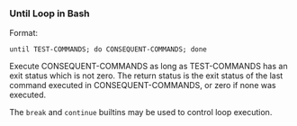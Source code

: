 ### Until Loop in Bash

Format:

```
until TEST-COMMANDS; do CONSEQUENT-COMMANDS; done
```

Execute CONSEQUENT-COMMANDS as long as TEST-COMMANDS has an exit status which is not zero. The return status is the exit status of the last command executed in CONSEQUENT-COMMANDS, or zero if none was executed.

The `break` and `continue` builtins may be used to control loop execution.

